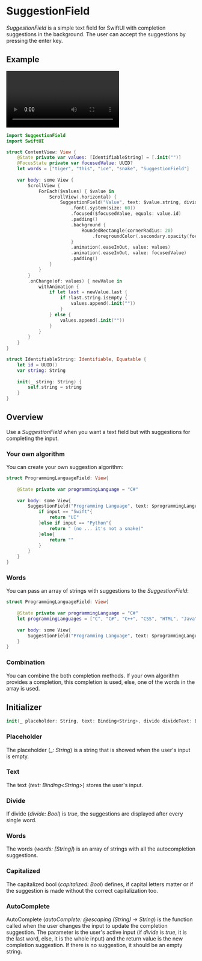 # SuggestionField
_SuggestionField_ is a simple text field for SwiftUI with completion suggestions in the background. The user can accept the suggestions by pressing the enter key.

## Example
![](https://user-images.githubusercontent.com/106754840/178121504-2b753d7e-4c1f-41ab-98a7-35e4bda77249.mov)
```swift
import SuggestionField
import SwiftUI

struct ContentView: View {
    @State private var values: [IdentifiableString] = [.init("")]
    @FocusState private var focusedValue: UUID?
    let words = ["tiger", "this", "ice", "snake", "SuggestionField"]
    
    var body: some View {
        ScrollView {
            ForEach($values) { $value in
                ScrollView(.horizontal) {
                    SuggestionField("Value", text: $value.string, divide: true, words: words)
                        .font(.system(size: 60))
                        .focused($focusedValue, equals: value.id)
                        .padding()
                        .background {
                            RoundedRectangle(cornerRadius: 20)
                                .foregroundColor(.secondary.opacity(focusedValue == value.id ? 0.1 : 0))
                        }
                        .animation(.easeInOut, value: values)
                        .animation(.easeInOut, value: focusedValue)
                        .padding()
                }
            }
        }
        .onChange(of: values) { newValue in
            withAnimation {
                if let last = newValue.last {
                    if !last.string.isEmpty {
                        values.append(.init(""))
                    }
                } else {
                    values.append(.init(""))
                }
            }
        }
    }
}

struct IdentifiableString: Identifiable, Equatable {
    let id = UUID()
    var string: String
    
    init(_ string: String) {
        self.string = string
    }
}

```

## Overview
Use a _SuggestionField_ when you want a text field but with suggestions for completing the input. 

### Your own algorithm
You can create your own suggestion algorithm:
```swift
struct ProgrammingLanguageField: View{
    
    @State private var programmingLanguage = "C#"
    
    var body: some View{
        SuggestionField("Programming Language", text: $programmingLanguage) { input in
            if input == "Swift"{
                return "UI"
            }else if input == "Python"{
                return " (no ... it's not a snake)"
            }else{
                return ""
            }
        }
    }
}
```

### Words
You can pass an array of strings with suggestions to the _SuggestionField_:

```swift
struct ProgrammingLanguageField: View{
    
    @State private var programmingLanguage = "C#"
    let programmingLanguages = ["C", "C#", "C++", "CSS", "HTML", "Java", "JavaScript", "Kotlin", "Objective-C", "Python", "Ruby", "Swift"]
    
    var body: some View{
        SuggestionField("Programming Language", text: $programmingLanguage, words: programmingLanguages)
    }
}

```

### Combination
You can combine the both completion methods. If your own algorithm provides a completion, this completion is used, else, one of the words in the array is used.

## Initializer

```swift
init(_ placeholder: String, text: Binding<String>, divide divideText: Bool = false, words: [String] = [], capitalized: Bool = false, autoComplete: @escaping (String) -> String = { _ in return "" })
```
### Placeholder
The placeholder (\__: String_) is a string that is showed when the user's input is empty.

### Text
The text (_text: Binding\<String\>_) stores the user's input.

### Divide
If divide (_divide: Bool_) is _true_, the suggestions are displayed after every single word.

### Words
The words (_words: [String]_) is an array of strings with all the autocompletion suggestions.

### Capitalized
The capitalized bool (_capitalized: Bool_) defines, if capital letters matter or if the suggestion is made without the correct capitalization too.

### AutoComplete
AutoComplete (_autoComplete: @escaping (String) -> String_) is the function called when the user changes the input to update the completion suggestion. The parameter is the user's active input (if _divide_ is _true_, it is the last word, else, it is the whole input) and the return value is the new completion suggestion. If there is no suggestion, it should be an empty string.

